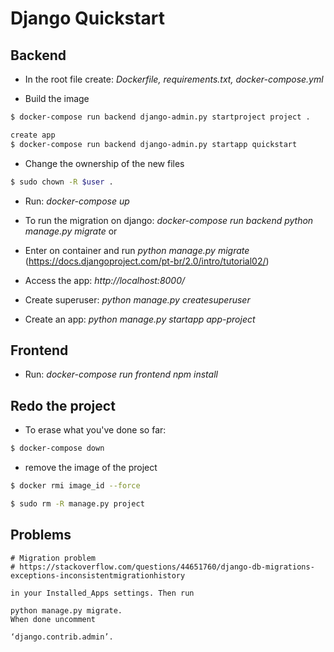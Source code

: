 # Django Quickstart

## Backend
- In the root file create: *Dockerfile, requirements.txt, docker-compose.yml*

* Build the image
```sh
$ docker-compose run backend django-admin.py startproject project .

create app
$ docker-compose run backend django-admin.py startapp quickstart
```

* Change the ownership of the new files
```sh
$ sudo chown -R $user .
```

* Run: *docker-compose up*

* To run the migration on django: *docker-compose run backend python manage.py migrate*
or
* Enter on container and run *python manage.py migrate* (https://docs.djangoproject.com/pt-br/2.0/intro/tutorial02/)

* Access the app: *http://localhost:8000/*

* Create superuser: *python manage.py createsuperuser*

* Create an app: *python manage.py startapp app-project*

## Frontend

* Run: *docker-compose run frontend npm install*

## Redo the project
- To erase what you've done so far:
```sh
$ docker-compose down
```

- remove the image of the project
```sh
$ docker rmi image_id --force

$ sudo rm -R manage.py project
```

## Problems

```
# Migration problem
# https://stackoverflow.com/questions/44651760/django-db-migrations-exceptions-inconsistentmigrationhistory

in your Installed_Apps settings. Then run

python manage.py migrate.
When done uncomment

‘django.contrib.admin’.
```